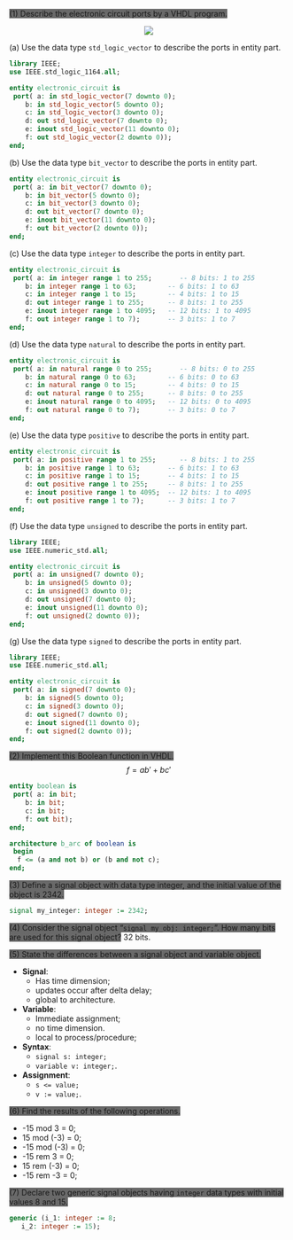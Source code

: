 <span style="background-color:dimgray">(1) Describe the electronic circuit ports by a VHDL program.</span>

<div style="display:flex; justify-content:center"> <img src="https://imgur.com/5dO1lKZ.png" /> </div>

(a) Use the data type `std_logic_vector` to describe the ports in entity part.

```VHDL
library IEEE;
use IEEE.std_logic_1164.all;

entity electronic_circuit is
 port( a: in std_logic_vector(7 downto 0);
    b: in std_logic_vector(5 downto 0);
    c: in std_logic_vector(3 downto 0);
    d: out std_logic_vector(7 downto 0);
    e: inout std_logic_vector(11 downto 0);
    f: out std_logic_vector(2 downto 0));
end;
```

(b) Use the data type `bit_vector` to describe the ports in entity part.

```VHDL
entity electronic_circuit is
 port( a: in bit_vector(7 downto 0);
    b: in bit_vector(5 downto 0);
    c: in bit_vector(3 downto 0);
    d: out bit_vector(7 downto 0);
    e: inout bit_vector(11 downto 0);
    f: out bit_vector(2 downto 0));
end;
```

(c) Use the data type `integer` to describe the ports in entity part.

```VHDL
entity electronic_circuit is
 port( a: in integer range 1 to 255;       -- 8 bits: 1 to 255
    b: in integer range 1 to 63;        -- 6 bits: 1 to 63
    c: in integer range 1 to 15;        -- 4 bits: 1 to 15
    d: out integer range 1 to 255;      -- 8 bits: 1 to 255
    e: inout integer range 1 to 4095;   -- 12 bits: 1 to 4095
    f: out integer range 1 to 7);       -- 3 bits: 1 to 7
end;
```

(d) Use the data type `natural` to describe the ports in entity part.

```VHDL
entity electronic_circuit is
 port( a: in natural range 0 to 255;       -- 8 bits: 0 to 255
    b: in natural range 0 to 63;        -- 6 bits: 0 to 63
    c: in natural range 0 to 15;        -- 4 bits: 0 to 15
    d: out natural range 0 to 255;      -- 8 bits: 0 to 255
    e: inout natural range 0 to 4095;   -- 12 bits: 0 to 4095
    f: out natural range 0 to 7);       -- 3 bits: 0 to 7
end;
```

(e) Use the data type `positive` to describe the ports in entity part.

```VHDL
entity electronic_circuit is
 port( a: in positive range 1 to 255;      -- 8 bits: 1 to 255
    b: in positive range 1 to 63;       -- 6 bits: 1 to 63
    c: in positive range 1 to 15;       -- 4 bits: 1 to 15
    d: out positive range 1 to 255;     -- 8 bits: 1 to 255
    e: inout positive range 1 to 4095;  -- 12 bits: 1 to 4095
    f: out positive range 1 to 7);      -- 3 bits: 1 to 7
end;
```

(f) Use the data type `unsigned` to describe the ports in entity part.

```VHDL
library IEEE;
use IEEE.numeric_std.all;

entity electronic_circuit is
 port( a: in unsigned(7 downto 0);
    b: in unsigned(5 downto 0);
    c: in unsigned(3 downto 0);
    d: out unsigned(7 downto 0);
    e: inout unsigned(11 downto 0);
    f: out unsigned(2 downto 0));
end;
```

(g) Use the data type `signed` to describe the ports in entity part.

```VHDL
library IEEE;
use IEEE.numeric_std.all;

entity electronic_circuit is
 port( a: in signed(7 downto 0);
    b: in signed(5 downto 0);
    c: in signed(3 downto 0);
    d: out signed(7 downto 0);
    e: inout signed(11 downto 0);
    f: out signed(2 downto 0));
end;
```

<span style="background-color:dimgray">(2) Implement this Boolean function in VHDL.</span>
$$f=ab'+bc'$$

```VHDL
entity boolean is
 port( a: in bit;
    b: in bit;
    c: in bit;
    f: out bit);
end;

architecture b_arc of boolean is
 begin
  f <= (a and not b) or (b and not c);
end;
```

<span style="background-color:dimgray">(3) Define a signal object with data type integer, and the initial value of the object is 2342.</span>

```VHDL
signal my_integer: integer := 2342;
```

<span style="background-color: dimgray">(4) Consider the signal object “<code>signal my_obj: integer;</code>”. How many bits are used for this signal object?</span>
32 bits.

<span style="background-color:dimgray">(5) State the differences between a signal object and variable object.</span>

- **Signal**:
 	- Has time dimension;
 	- updates occur after delta delay;
 	- global to architecture.
- **Variable**:
 	- Immediate assignment;
 	- no time dimension.
 	- local to process/procedure;
- **Syntax**:
 	- `signal s: integer;`
 	- `variable v: integer;`.
- **Assignment**:
 	- `s <= value;`
 	- `v := value;`.

<span style="background-color:dimgray">(6) Find the results of the following operations.</span>

- -15 mod 3 = 0;
- 15 mod (-3) = 0;
- -15 mod (-3) = 0;
- -15 rem 3 = 0;
- 15 rem (-3) = 0;
- -15 rem -3 = 0;

<span style="background-color:dimgray">(7) Declare two generic signal objects having `integer` data types with initial values 8 and 15.</span>

```VHDL
generic (i_1: integer := 8;
   i_2: integer := 15);
```
